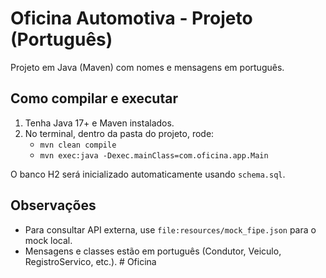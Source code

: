 # Oficina Automotiva - Projeto (Português)

Projeto em Java (Maven) com nomes e mensagens em português.

## Como compilar e executar
1. Tenha Java 17+ e Maven instalados.
2. No terminal, dentro da pasta do projeto, rode:
   - `mvn clean compile`
   - `mvn exec:java -Dexec.mainClass=com.oficina.app.Main`

O banco H2 será inicializado automaticamente usando `schema.sql`.

## Observações
- Para consultar API externa, use `file:resources/mock_fipe.json` para o mock local.
- Mensagens e classes estão em português (Condutor, Veiculo, RegistroServico, etc.).
#   O f i c i n a  
 